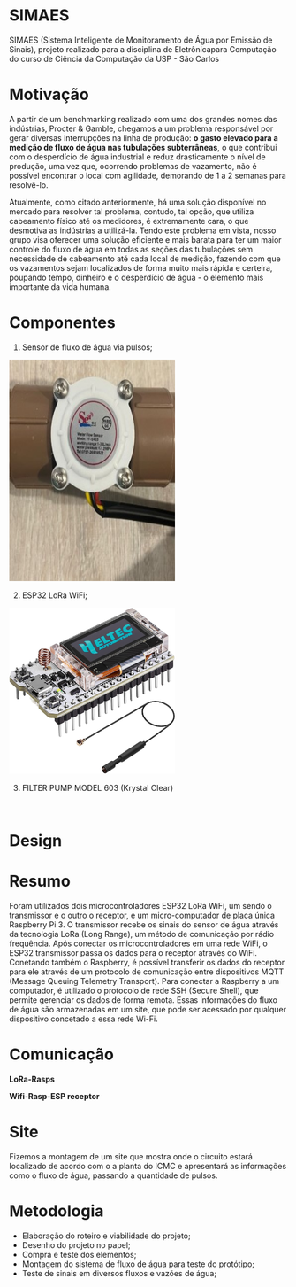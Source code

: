 # SIMAES <br> 

SIMAES (Sistema Inteligente de Monitoramento de Água por Emissão de Sinais), projeto realizado para a disciplina de Eletrônicapara Computação do curso de Ciência da Computação da USP - São Carlos <br>

# Motivação <br> 

A partir de um benchmarking realizado com uma dos grandes nomes das indústrias, Procter & Gamble, chegamos a um problema responsável por gerar diversas interrupções na linha de produção: **o gasto elevado para a medição de fluxo de água nas tubulações subterrâneas**, o que contribui com o desperdício de água industrial e reduz drasticamente o nível de produção, uma vez que, ocorrendo problemas de vazamento, não é possível encontrar o local com agilidade, demorando de 1 a 2 semanas para resolvê-lo. <br> 

Atualmente, como citado anteriormente, há uma solução disponível no mercado para resolver tal problema, contudo, tal opção, que utiliza cabeamento físico até os medidores, é extremamente cara, o que desmotiva as indústrias a utilizá-la. Tendo este problema em vista, nosso grupo visa oferecer uma solução eficiente e mais barata para ter um maior controle do fluxo de água em todas as seções das tubulações sem necessidade de cabeamento até cada local de medição, fazendo com que os vazamentos sejam localizados de forma muito mais rápida e certeira, poupando tempo, dinheiro e o desperdício de água - o elemento mais importante da vida humana.

# Componentes <br>

1. Sensor de fluxo de água via pulsos;

<img src="https://github.com/pijuma/Projeto_SIMAES/blob/main/sensor.jpg" width="300" height = "400">

2. ESP32 LoRa WiFi;
   
<img src="https://github.com/pijuma/Projeto_SIMAES/blob/main/ESP32LoRa32V3.jpg" width="300" height="300">

3. FILTER PUMP MODEL 603 (Krystal Clear)
<br>

# Design <br> 

# Resumo
Foram utilizados dois microcontroladores ESP32 LoRa WiFi, um sendo o transmissor e o outro o receptor, e um micro-computador de placa única Raspberry Pi 3. O transmissor recebe os sinais do sensor de água através da tecnologia LoRa (Long Range), um método de comunicação por rádio frequência. Após conectar os microcontroladores em uma rede WiFi, o ESP32 transmissor passa os dados para o receptor através do WiFi. Conetando também o Raspberry, é possível transferir os dados do receptor para ele através de um protocolo de comunicação entre dispositivos MQTT (Message Queuing Telemetry Transport). Para conectar a Raspberry a um computador, é utilizado o protocolo de rede SSH (Secure Shell), que permite gerenciar os dados de forma remota. Essas informações do fluxo de água são armazenadas em um site, que pode ser acessado por qualquer dispositivo concetado a essa rede Wi-Fi.

# Comunicação <br> 

**LoRa-Rasps**  


**Wifi-Rasp-ESP receptor** 

# Site <br> 

Fizemos a montagem de um site que mostra onde o circuito estará localizado de acordo com o a planta do ICMC e apresentará as informações como o fluxo de água, passando a quantidade de pulsos. 

# Metodologia <br>

- Elaboração do roteiro e viabilidade do projeto;
- Desenho do projeto no papel;
- Compra e teste dos elementos;
- Montagem do sistema de fluxo de água para teste do protótipo;
- Teste de sinais em diversos fluxos e vazões de água;
